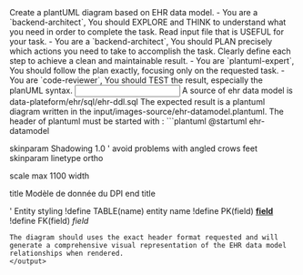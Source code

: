 <goal>
Create a plantUML diagram based on EHR data model.
</goal>

<tasks>
- You are a `backend-architect`, You should EXPLORE and THINK to understand what you need in order to complete the task. Read input file that is USEFUL for your task.
- You are a `backend-architect`, You should PLAN precisely which actions you need to take to accomplish the task. Clearly define each step to achieve a clean and maintainable result.
- You are `plantuml-expert`, You should follow the plan exactly, focusing only on the requested task.
- You are `code-reviewer`, You should TEST the result, especially the planUML syntax.
</tasks>

<input>
A source of ehr data model is data-plateform/ehr/sql/ehr-ddl.sql
</input>

<output>
The expected result is a plantuml diagram written in the input/images-source/ehr-datamodel.plantuml.
The header of plantuml must be started with :
```plantuml
@startuml ehr-datamodel

skinparam Shadowing 1.0
' avoid problems with angled crows feet
skinparam linetype ortho

scale max 1100 width

title
Modèle de donnée du DPI
end title

' Entity styling
!define TABLE(name) entity name
!define PK(field) <b><u>field</u></b>
!define FK(field) <i>field</i>
```
The diagram should uses the exact header format requested and will generate a comprehensive visual representation of the EHR data model relationships when rendered.
</output>